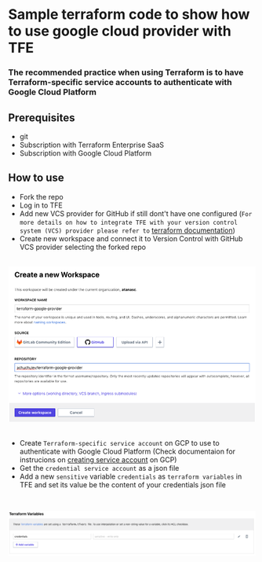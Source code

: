 # Sample terraform code to show how to use google cloud provider with TFE

### The recommended practice when using Terraform is to have Terraform-specific service accounts to authenticate with Google Cloud Platform

## Prerequisites

- git
- Subscription with Terraform Enterprise SaaS
- Subscription with Google Cloud Platform

## How to use

- Fork the repo
- Log in to TFE
- Add new VCS provider for GitHub if still dont't have one configured (`For more details on how to integrate TFE with your version control system (VCS) provider please refer to` [terraform documentation](https://www.terraform.io/docs/enterprise/vcs/github.html))
- Create new workspace and connect it to Version Control with GitHub VCS provider selecting the forked repo

&nbsp;
<img src="pictures/create workspace with VCS.png" />
&nbsp;

- Create `Terraform-specific service account` on GCP to use to authenticate with Google Cloud Platform (Check documentaion for instrucions on [creating service account](https://cloud.google.com/docs/authentication/getting-started) on GCP)
- Get the `credential service account` as a json file
- Add a new `sensitive` variable `credentials` as `terraform variables` in TFE and set its value be the content of your credentials json file

&nbsp;

<img src="pictures/sensitive terraform variable.png" />
